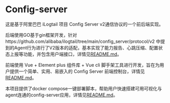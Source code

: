 # Config-server

这是基于阿里巴巴 iLogtail 项目 Config Server v2通信协议的一个前后端实现。

后端使用GO基于gin框架开发，针对https://github.com/alibaba/ilogtail/tree/main/config_server/protocol/v2 中提到的Agent行为进行了V2版本的适配，基本实现了能力报告、心跳压缩、配置状态上报等功能，并包含用户端接口，详情见[README.md](backend/README.md)。

前端使用 Vue + Element plus 组件库 + Vue cli 脚手架工具进行开发，旨在为用户提供一个简单、实用、易嵌入的 Config Server 前端控制台，详情见[README.md](frontend/README.md)。

本项目提供了docker compose一键部署脚本，帮助用户快速搭建可用可视化与agent连通的config-server应用，详情见[README.md](deployment/README.md)。



